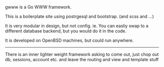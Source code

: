 gwww is a Go WWW framework.

This is a boilerplate site using postrgesql and bootstrap.
(and scss and ...)

It is very modular in design, but not config.  ie. You can easliy 
swap to a different database backend, but you would do it in the code.

It is developed on OpenBSD machines, but could run anywhere. 

---

There is an inner lighter weight framework asking to come out, just chop 
out db, sessions, account etc.  and leave the routing and view and template
stuff

